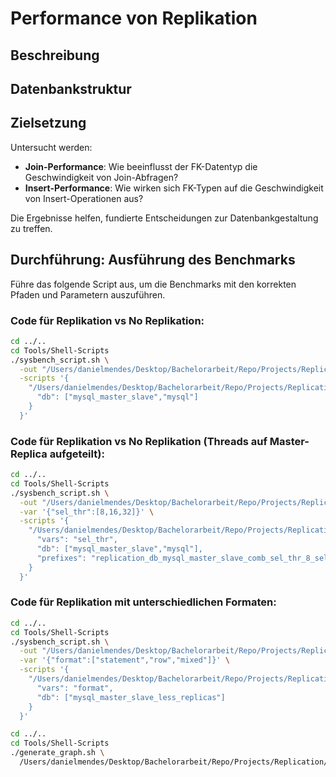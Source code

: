 # Performance von Replikation
## Beschreibung

## Datenbankstruktur

## Zielsetzung
Untersucht werden:
- **Join-Performance**: Wie beeinflusst der FK-Datentyp die Geschwindigkeit von Join-Abfragen?
- **Insert-Performance**: Wie wirken sich FK-Typen auf die Geschwindigkeit von Insert-Operationen aus?

Die Ergebnisse helfen, fundierte Entscheidungen zur Datenbankgestaltung zu treffen.

## Durchführung: Ausführung des Benchmarks

Führe das folgende Script aus, um die Benchmarks mit den korrekten Pfaden und Parametern auszuführen.

### Code für Replikation vs No Replikation:
```bash
cd ../..
cd Tools/Shell-Scripts
./sysbench_script.sh \
  -out "/Users/danielmendes/Desktop/Bachelorarbeit/Repo/Projects/Replication/Output" \
  -scripts '{
    "/Users/danielmendes/Desktop/Bachelorarbeit/Repo/Projects/Replication/Scripts/replication": {
      "db": ["mysql_master_slave","mysql"]
    }
  }'
```

### Code für Replikation vs No Replikation (Threads auf Master-Replica aufgeteilt):
```bash
cd ../..
cd Tools/Shell-Scripts
./sysbench_script.sh \
  -out "/Users/danielmendes/Desktop/Bachelorarbeit/Repo/Projects/Replication/Output" \
  -var '{"sel_thr":[8,16,32]}' \
  -scripts '{
    "/Users/danielmendes/Desktop/Bachelorarbeit/Repo/Projects/Replication/Scripts/replication": {
      "vars": "sel_thr",
      "db": ["mysql_master_slave","mysql"],
      "prefixes": "replication_db_mysql_master_slave_comb_sel_thr_8_select,replication_db_mysql_master_slave_comb_sel_thr_16_select,replication_db_mysql_master_slave_comb_sel_thr_32_select"
    }
  }'
```

### Code für Replikation mit unterschiedlichen Formaten:
```bash
cd ../..
cd Tools/Shell-Scripts
./sysbench_script.sh \
  -out "/Users/danielmendes/Desktop/Bachelorarbeit/Repo/Projects/Replication/Output" \
  -var '{"format":["statement","row","mixed"]}' \
  -scripts '{
    "/Users/danielmendes/Desktop/Bachelorarbeit/Repo/Projects/Replication/Scripts/replication": {
      "vars": "format",
      "db": ["mysql_master_slave_less_replicas"]
    }
  }'
```

```bash
cd ../..
cd Tools/Shell-Scripts
./generate_graph.sh \
  /Users/danielmendes/Desktop/Bachelorarbeit/Repo/Projects/Replication/Output
```